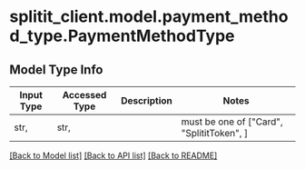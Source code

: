 # splitit_client.model.payment_method_type.PaymentMethodType

## Model Type Info
Input Type | Accessed Type | Description | Notes
------------ | ------------- | ------------- | -------------
str,  | str,  |  | must be one of ["Card", "SplititToken", ] 

[[Back to Model list]](../../README.md#documentation-for-models) [[Back to API list]](../../README.md#documentation-for-api-endpoints) [[Back to README]](../../README.md)


